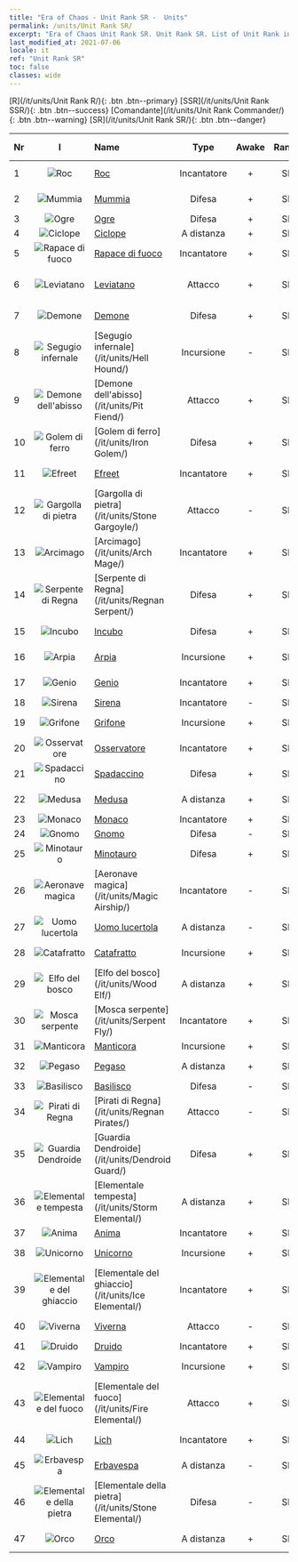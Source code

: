 ```yaml
---
title: "Era of Chaos - Unit Rank SR -  Units"
permalink: /units/Unit Rank SR/
excerpt: "Era of Chaos Unit Rank SR. Unit Rank SR. List of Unit Rank in Era of Chaos"
last_modified_at: 2021-07-06
locale: it
ref: "Unit Rank SR"
toc: false
classes: wide
---
```

 [R](/it/units/Unit Rank R/){: .btn .btn--primary} [SSR](/it/units/Unit Rank SSR/){: .btn .btn--success} [Comandante](/it/units/Unit Rank Commander/){: .btn .btn--warning} [SR](/it/units/Unit Rank SR/){: .btn .btn--danger} 

  | Nr | I |         Name        |   Type   | Awake | Rango |   Members     |  Stars  | Exclusive | Attack  |     HP    |  Awaken Name  |
  |:---|:-:|:--------------------|:--------:|:-----:|:---------:|:-------------:|:-------:|:---------:|:-------:|:---------:|:--------------|
  | 1 | ![Roc](/images/u/ti_leiniao.jpg) | [Roc](/it/units/Roc/) | Incantatore | + | SR | x4 | <i class="fas fa-star"/><i class="fas fa-star"/> | - | 792.0 | 4978 |  Uccello del Tuono  |
  | 2 | ![Mummia](/images/u/ti_munaiyi.jpg) | [Mummia](/it/units/Mummy/) | Difesa | + | SR | x4 | <i class="fas fa-star"/><i class="fas fa-star"/><i class="fas fa-star"/> | - | 141.0 | 2691 |  Re delle Mummie  |
  | 3 | ![Ogre](/images/u/ti_shirenmo.jpg) | [Ogre](/it/units/Ogre/) | Difesa | + | SR | x4 | <i class="fas fa-star"/><i class="fas fa-star"/> | + | 107.6 | 2523 |  Ogre mago  |
  | 4 | ![Ciclope](/images/u/ti_duyanjuren.jpg) | [Ciclope](/it/units/Cyclops/) | A distanza | + | SR | x4 | <i class="fas fa-star"/><i class="fas fa-star"/> | + | 678.8 | 5091 |  Re Ciclope  |
  | 5 | ![Rapace di fuoco](/images/u/ti_fenghuang.jpg) | [Rapace di fuoco](/it/units/Firebird/) | Incantatore | + | SR | x4 | <i class="fas fa-star"/><i class="fas fa-star"/><i class="fas fa-star"/> | + | 848.5 | 4525 |  Fenice  |
  | 6 | ![Leviatano](/images/u/ti_haiguai.jpg) | [Leviatano](/it/units/Revyaratan/) | Attacco | + | SR | x4 | <i class="fas fa-star"/><i class="fas fa-star"/><i class="fas fa-star"/> | - | 1267.1 | 7128 |  Antico mostro marino  |
  | 7 | ![Demone](/images/u/ti_changjiaoemo.jpg) | [Demone](/it/units/Demon/) | Difesa | + | SR | x4 | <i class="fas fa-star"/><i class="fas fa-star"/> | + | 114.4 | 2489 |  Guardia infernale  |
  | 8 | ![Segugio infernale](/images/u/ti_santouquan.jpg) | [Segugio infernale](/it/units/Hell Hound/) | Incursione | - | SR | x9 | <i class="fas fa-star"/><i class="fas fa-star"/> | + | 77.8 | 827 |   -   |
  | 9 | ![Demone dell'abisso](/images/u/ti_diyulingzhu.jpg) | [Demone dell'abisso](/it/units/Pit Fiend/) | Attacco | + | SR | x4 | <i class="fas fa-star"/><i class="fas fa-star"/> | - | 174.9 | 1850 |  Signore dell'abisso  |
  | 10 | ![Golem di ferro](/images/u/ti_tieren.jpg) | [Golem di ferro](/it/units/Iron Golem/) | Difesa | + | SR | x9 | <i class="fas fa-star"/><i class="fas fa-star"/> | - | 151.4 | 1850 |  Golem d'oro  |
  | 11 | ![Efreet](/images/u/ti_liehuojingling.jpg) | [Efreet](/it/units/Efreeti/) | Incantatore | + | SR | x4 | <i class="fas fa-star"/><i class="fas fa-star"/> | - | 225.4 | 1446 |  Efreet Sultano  |
  | 12 | ![Gargolla di pietra](/images/u/ti_shixianggui.jpg) | [Gargolla di pietra](/it/units/Stone Gargoyle/) | Attacco | - | SR | x9 | <i class="fas fa-star"/><i class="fas fa-star"/> | - | 48.0 | 300 |    |
  | 13 | ![Arcimago](/images/u/ti_dafashi.jpg) | [Arcimago](/it/units/Arch Mage/) | Incantatore | + | SR | x4 | <i class="fas fa-star"/><i class="fas fa-star"/> | - | 54.6 | 1324 |  Arcimago  |
  | 14 | ![Serpente di Regna](/images/u/ti_yurenyongshi.jpg) | [Serpente di Regna](/it/units/Regnan Serpent/) | Difesa | + | SR | x4 | <i class="fas fa-star"/><i class="fas fa-star"/><i class="fas fa-star"/> | - | 100.9 | 3027 |  Guardiano delle Maree  |
  | 15 | ![Incubo](/images/u/ti_mengyanshou.jpg) | [Incubo](/it/units/Nightmare/) | Difesa | + | SR | x4 | <i class="fas fa-star"/><i class="fas fa-star"/><i class="fas fa-star"/> | - | 84.1 | 2691 |  Signore degli Incubi  |
  | 16 | ![Arpia](/images/u/ti_yingshenren.jpg) | [Arpia](/it/units/Harpy/) | Incursione | + | SR | x9 | <i class="fas fa-star"/><i class="fas fa-star"/> | + | 74.0 | 860 |  Arpia deforme  |
  | 17 | ![Genio](/images/u/ti_shenguai.jpg) | [Genio](/it/units/Genie/) | Incantatore | + | SR | x4 | <i class="fas fa-star"/><i class="fas fa-star"/><i class="fas fa-star"/> | - | 102.6 | 662 |  Genio superiore  |
  | 18 | ![Sirena](/images/u/ti_meirenyu.jpg) | [Sirena](/it/units/Mermaid/) | Incantatore | - | SR | x4 | <i class="fas fa-star"/><i class="fas fa-star"/><i class="fas fa-star"/> | - | 185.0 | 1648 |   -   |
  | 19 | ![Grifone](/images/u/ti_shijiu.jpg) | [Grifone](/it/units/Griffin/) | Incursione | + | SR | x9 | <i class="fas fa-star"/><i class="fas fa-star"/> | - | 151.4 | 1850 |  Grifone reale  |
  | 20 | ![Osservatore](/images/u/ti_xieyan.jpg) | [Osservatore](/it/units/Beholder/) | Incantatore | + | SR | x9 | <i class="fas fa-star"/><i class="fas fa-star"/><i class="fas fa-star"/> | - | 115.8 | 744 |  Occhio del Diavolo  |
  | 21 | ![Spadaccino](/images/u/ti_shizijun.jpg) | [Spadaccino](/it/units/Swordsman/) | Difesa | + | SR | x4 | <i class="fas fa-star"/><i class="fas fa-star"/> | - | 54.6 | 1324 |  Crociato  |
  | 22 | ![Medusa](/images/u/ti_meidusha.jpg) | [Medusa](/it/units/Medusa/) | A distanza | + | SR | x4 | <i class="fas fa-star"/><i class="fas fa-star"/><i class="fas fa-star"/> | + | 202.0 | 1144 |  Regina Medusa  |
  | 23 | ![Monaco](/images/u/ti_senglv.jpg) | [Monaco](/it/units/Monk/) | Incantatore | + | SR | x4 | <i class="fas fa-star"/> | + | 102.6 | 662 |  Fanatico  |
  | 24 | ![Gnomo](/images/u/ti_airen.jpg) | [Gnomo](/it/units/Dwarf/) | Difesa | - | SR | x9 | <i class="fas fa-star"/><i class="fas fa-star"/> | - | 54.6 | 1324 |   -   |
  | 25 | ![Minotauro](/images/u/ti_niutouguai.jpg) | [Minotauro](/it/units/Minotaur/) | Difesa | + | SR | x4 | <i class="fas fa-star"/><i class="fas fa-star"/> | - | 108.0 | 2725 |  Re dei Minotauri  |
  | 26 | ![Aeronave magica](/images/u/ti_reqiqiu.jpg) | [Aeronave magica](/it/units/Magic Airship/) | Incantatore | - | SR | x4 | <i class="fas fa-star"/><i class="fas fa-star"/><i class="fas fa-star"/> | - | 208.5 | 1715 |   -   |
  | 27 | ![Uomo lucertola](/images/u/ti_xiyiren.jpg) | [Uomo lucertola](/it/units/Lizardman/) | A distanza | - | SR | x4 | <i class="fas fa-star"/><i class="fas fa-star"/> | + | 174.9 | 1144 |   -   |
  | 28 | ![Catafratto](/images/u/ti_qishi.jpg) | [Catafratto](/it/units/Cavalier/) | Incursione | + | SR | x4 | <i class="fas fa-star"/> | + | 79.4 | 811 |  Cavalieri campioni  |
  | 29 | ![Elfo del bosco](/images/u/ti_mujingling.jpg) | [Elfo del bosco](/it/units/Wood Elf/) | A distanza | + | SR | x9 | <i class="fas fa-star"/><i class="fas fa-star"/> | - | 92.4 | 438 |  Elfo Gigante  |
  | 30 | ![Mosca serpente](/images/u/ti_longying.jpg) | [Mosca serpente](/it/units/Serpent Fly/) | Incantatore | + | SR | x4 | <i class="fas fa-star"/><i class="fas fa-star"/> | + | 178.3 | 1615 |  Mosca drago  |
  | 31 | ![Manticora](/images/u/ti_shixie.jpg) | [Manticora](/it/units/Manticore/) | Incursione | + | SR | x4 | <i class="fas fa-star"/><i class="fas fa-star"/><i class="fas fa-star"/> | + | 174.9 | 1917 |  Scorpicora  |
  | 32 | ![Pegaso](/images/u/ti_feima.jpg) | [Pegaso](/it/units/Pegasus/) | A distanza | + | SR | x4 | <i class="fas fa-star"/><i class="fas fa-star"/> | + | 195.1 | 1144 |  Pegaso Argenteo  |
  | 33 | ![Basilisco](/images/u/ti_xiyi.jpg) | [Basilisco](/it/units/Basilisk/) | Difesa | - | SR | x4 | <i class="fas fa-star"/><i class="fas fa-star"/><i class="fas fa-star"/> | - | 121.1 | 2859 |   -   |
  | 34 | ![Pirati di Regna](/images/u/ti_haidao.jpg) | [Pirati di Regna](/it/units/Regnan Pirates/) | Attacco | - | SR | x4 | <i class="fas fa-star"/><i class="fas fa-star"/> | + | 99.3 | 695 |  Re dei Pirati  |
  | 35 | ![Guardia Dendroide](/images/u/ti_shuyao.jpg) | [Guardia Dendroide](/it/units/Dendroid Guard/) | Difesa | + | SR | x4 | <i class="fas fa-star"/><i class="fas fa-star"/> | - | 396.0 | 10182 |  Soldato Dendroide  |
  | 36 | ![Elementale tempesta](/images/u/ti_leiyuansu2.jpg) | [Elementale tempesta](/it/units/Storm Elemental/) | A distanza | + | SR | x4 | <i class="fas fa-star"/><i class="fas fa-star"/> | - | 99.2 | 662 |  Tempesta di fulmini  |
  | 37 | ![Anima](/images/u/ti_youling.jpg) | [Anima](/it/units/Wight/) | Incantatore | + | SR | x9 | <i class="fas fa-star"/><i class="fas fa-star"/> | - | 107.5 | 662 |  Spettro  |
  | 38 | ![Unicorno](/images/u/ti_dujiaoshou.jpg) | [Unicorno](/it/units/Unicorn/) | Incursione | + | SR | x4 | <i class="fas fa-star"/><i class="fas fa-star"/> | - | 151.4 | 1850 |  Unicorno da Guerra  |
  | 39 | ![Elementale del ghiaccio](/images/u/ti_bingyuansu2.jpg) | [Elementale del ghiaccio](/it/units/Ice Elemental/) | Incantatore | + | SR | x4 | <i class="fas fa-star"/><i class="fas fa-star"/> | - | 111.0 | 744 |  Spirito della neve silente  |
  | 40 | ![Viverna](/images/u/ti_feilong.jpg) | [Viverna](/it/units/Wyvern/) | Attacco | - | SR | x4 | <i class="fas fa-star"/><i class="fas fa-star"/><i class="fas fa-star"/> | - | 500.0 | 5544 |  Viverna Monarca  |
  | 41 | ![Druido](/images/u/ti_deluyi.jpg) | [Druido](/it/units/Druid/) | Incantatore | + | SR | x9 | <i class="fas fa-star"/><i class="fas fa-star"/><i class="fas fa-star"/> | - | 102.6 | 844 |  Arcidruido  |
  | 42 | ![Vampiro](/images/u/ti_xixuegui.jpg) | [Vampiro](/it/units/Vampire/) | Incursione | + | SR | x4 | <i class="fas fa-star"/><i class="fas fa-star"/> | - | 74.4 | 910 |  Signore dei Vampiri  |
  | 43 | ![Elementale del fuoco](/images/u/ti_liehuoyuansu.jpg) | [Elementale del fuoco](/it/units/Fire Elemental/) | Attacco | + | SR | x4 | <i class="fas fa-star"/><i class="fas fa-star"/> | - | 195.0 | 1682 |  Energia elementale  |
  | 44 | ![Lich](/images/u/ti_wuyao.jpg) | [Lich](/it/units/Lich/) | Incantatore | + | SR | x4 | <i class="fas fa-star"/><i class="fas fa-star"/><i class="fas fa-star"/> | + | 228.7 | 1581 |  Lich potenziato  |
  | 45 | ![Erbavespa](/images/u/ti_dufengcao.jpg) | [Erbavespa](/it/units/Waspwort/) | A distanza | - | SR | x1 | <i class="fas fa-star"/><i class="fas fa-star"/><i class="fas fa-star"/> | - | 950.3 | 5543 |   -   |
  | 46 | ![Elementale della pietra](/images/u/ti_shiyuansu.jpg) | [Elementale della pietra](/it/units/Stone Elemental/) | Difesa | - | SR | x4 | <i class="fas fa-star"/><i class="fas fa-star"/><i class="fas fa-star"/> | - | 121.0 | 2825 |   -   |
  | 47 | ![Orco](/images/u/ti_shourentoufushou.jpg) | [Orco](/it/units/Orc/) | A distanza | + | SR | x4 | <i class="fas fa-star"/><i class="fas fa-star"/> | - | 82.7 | 662 |  Orco comandante  |
